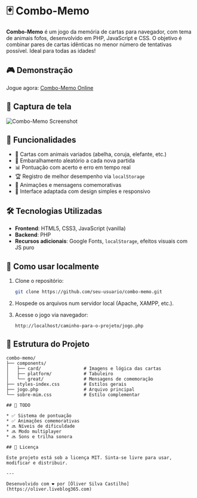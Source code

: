 # 🃏 Combo-Memo

**Combo-Memo** é um jogo da memória de cartas para navegador, com tema de animais fofos, desenvolvido em PHP, JavaScript e CSS. O objetivo é combinar pares de cartas idênticas no menor número de tentativas possível. Ideal para todas as idades!

## 🎮 Demonstração

Jogue agora: [Combo-Memo Online](https://oliver.liveblog365.com/jogos/combo-memo/jogo.php)

## 📸 Captura de tela

![Combo-Memo Screenshot](https://oliver.liveblog365.com/jogos/combo-memo/components/card/coruja.png)

## 🧩 Funcionalidades

- 🎴 Cartas com animais variados (abelha, coruja, elefante, etc.)
- 🔁 Embaralhamento aleatório a cada nova partida
- 📊 Pontuação com acerto e erro em tempo real
- 🏆 Registro de melhor desempenho via `localStorage`
- 🎉 Animações e mensagens comemorativas
- 🎨 Interface adaptada com design simples e responsivo

## 🛠️ Tecnologias Utilizadas

- **Frontend**: HTML5, CSS3, JavaScript (vanilla)
- **Backend**: PHP
- **Recursos adicionais**: Google Fonts, `localStorage`, efeitos visuais com JS puro

## 🚀 Como usar localmente

1. Clone o repositório:
   ```bash
   git clone https://github.com/seu-usuario/combo-memo.git

2. Hospede os arquivos num servidor local (Apache, XAMPP, etc.).
3. Acesse o jogo via navegador:

   ```
   http://localhost/caminho-para-o-projeto/jogo.php
   ```

## 📁 Estrutura do Projeto

```
combo-memo/
├── components/
│   ├── card/                # Imagens e lógica das cartas
│   ├── platform/            # Tabuleiro
│   └── great/               # Mensagens de comemoração
├── styles-index.css         # Estilos gerais
├── jogo.php                 # Arquivo principal
└── sobre-mim.css            # Estilo complementar

## 📌 TODO

* ✅ Sistema de pontuação
* ✅ Animações comemorativas
* 🔜 Níveis de dificuldade
* 🔜 Modo multiplayer
* 🔜 Sons e trilha sonora

## 📄 Licença

Este projeto está sob a licença MIT. Sinta-se livre para usar, modificar e distribuir.

---

Desenvolvido com ❤️ por [Óliver Silva Castilho](https://oliver.liveblog365.com)
